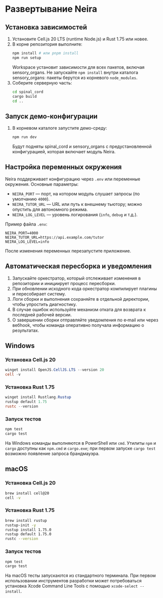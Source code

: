 # Развертывание Neira

<!-- neira:meta
id: NEI-20250904-120620-deploy-runtime-term
intent: docs
summary: Замена упоминаний Node.js на Cell.js runtime.
-->
<!-- neira:meta
id: NEI-20260413-deployment-rename
intent: docs
summary: Обновлены пути и названия модулей spinal_cord и sensory_organs.
-->

<!-- neira:meta
id: NEI-20270330-deployment-workspace-install
intent: docs
summary: Уточнена установка зависимостей через npm/pnpm workspace.
-->
<!-- neira:meta
id: NEI-20270424-shared-workspace-deps
intent: docs
summary: Добавлено примечание о едином наборе зависимостей для sensory_organs.
-->

## Установка зависимостей
1. Установите Cell.js 20 LTS (runtime Node.js) и Rust 1.75 или новее.
2. В корне репозитория выполните:
   ```bash
   npm install # или pnpm install
   npm run setup
   ```
   Workspace установит зависимости для всех пакетов, включая sensory_organs.
   Не запускайте `npm install` внутри каталога sensory_organs:
   пакеты берутся из корневого `node_modules`.
3. Соберите серверную часть:
   ```bash
   cd spinal_cord
   cargo build
   cd ..
   ```

## Запуск демо-конфигурации
1. В корневом каталоге запустите демо-среду:
   ```bash
   npm run dev
   ```
   Будут подняты spinal_cord и sensory_organs с предустановленной конфигурацией, которая включает модуль Neira.

## Настройка переменных окружения
Neira поддерживает конфигурацию через `.env` или переменные окружения.
Основные параметры:
- `NEIRA_PORT` — порт, на котором модуль слушает запросы (по умолчанию `4000`).
- `NEIRA_TUTOR_URL` — URL или путь к внешнему тьютору; можно опустить для автономного режима.
- `NEIRA_LOG_LEVEL` — уровень логирования (`info`, `debug` и т.д.).

Пример файла `.env`:
```dotenv
NEIRA_PORT=4000
NEIRA_TUTOR_URL=https://api.example.com/tutor
NEIRA_LOG_LEVEL=info
```
После изменения переменных перезапустите приложение.

## Автоматическая пересборка и уведомления
1. Запускайте оркестратор, который отслеживает изменения в репозитории и инициирует процесс пересборки.
2. При обновлении исходного кода оркестратор компилирует плагины и пересобирает систему.
3. Логи сборки и выполнения сохраняйте в отдельной директории, чтобы упростить диагностику.
4. В случае ошибок используйте механизм отката для возврата к последней рабочей версии.
5. О завершении сборки отправляйте уведомления по e‑mail или через вебhook, чтобы команда оперативно получала информацию о результатах.

## Windows

### Установка Cell.js 20

```powershell
winget install OpenJS.CellJS.LTS --version 20
cell -v
```

### Установка Rust 1.75

```powershell
winget install Rustlang.Rustup
rustup default 1.75
rustc --version
```

### Запуск тестов

```powershell
npm test
cargo test
```

На Windows команды выполняются в PowerShell или `cmd`. Утилиты `npm` и `cargo` доступны как `npm.cmd` и `cargo.exe`; при первом запуске `cargo test` возможно появление запроса брандмауэра.

## macOS

### Установка Cell.js 20

```bash
brew install cell@20
cell -v
```

### Установка Rust 1.75

```bash
brew install rustup
rustup-init -y
rustup install 1.75.0
rustup default 1.75.0
rustc --version
```

### Запуск тестов

```bash
npm test
cargo test
```

На macOS тесты запускаются из стандартного терминала. При первом использовании инструментов разработки может потребоваться установка Xcode Command Line Tools с помощью `xcode-select --install`.
